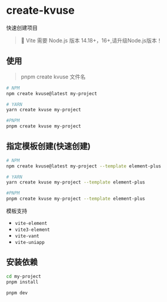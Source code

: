 # create-kvuse

快速创建项目

> 📌  Vite 需要 Node.js 版本 14.18+，16+,请升级Node.js版本！

## 使用

> pnpm create kvuse 文件名

```bash
# NPM 
npm create kvuse@latest my-project

# YARN
yarn create kvuse my-project

#PNPM
pnpm create kvuse my-project
```

## 指定模板创建(快速创建)

```bash
# NPM 
npm create kvuse@latest my-project --template element-plus

# YARN
yarn create kvuse my-project --template element-plus

#PNPM
pnpm create kvuse my-project --template element-plus
```

模板支持

- `vite-element`
- `vite3-element`
- `vite-vant`
- `vite-uniapp`
  
## 安装依赖

```bash
cd my-project
pnpm install

pnpm dev
```
